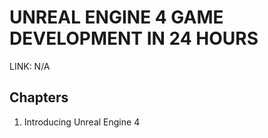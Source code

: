 # UNREAL ENGINE 4 GAME DEVELOPMENT IN 24 HOURS

LINK: N/A

## Chapters

1. Introducing Unreal Engine 4
